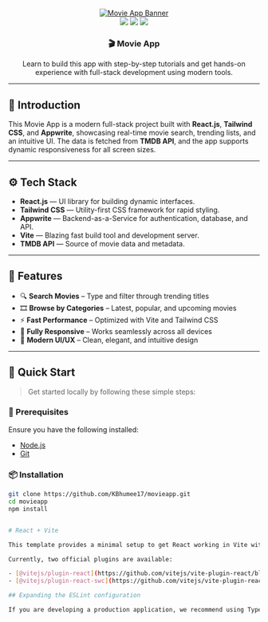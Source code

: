 <div align="center">
  <br />
  <a href="https://github.com/KBhumee17/movieapp" target="_blank">
    <img src="public/readme/hero.png" alt="Movie App Banner" />
  </a>
  <br />

  <div>
    <img src="https://img.shields.io/badge/-React_JS-black?style=for-the-badge&logo=react&color=61DAFB" />
    <img src="https://img.shields.io/badge/-Appwrite-black?style=for-the-badge&logo=appwrite&color=FD366E" />
    <img src="https://img.shields.io/badge/-Tailwind_CSS-black?style=for-the-badge&logo=tailwindcss&color=06B6D4" />
  </div>

  <h3 align="center">🎬 Movie App</h3>

  <div align="center">
    Learn to build this app with step-by-step tutorials and get hands-on experience with full-stack development using modern tools.
  </div>
</div>

---


## 🤖 Introduction

This Movie App is a modern full-stack project built with **React.js**, **Tailwind CSS**, and **Appwrite**, showcasing real-time movie search, trending lists, and an intuitive UI. The data is fetched from **TMDB API**, and the app supports dynamic responsiveness for all screen sizes.

---

## ⚙️ Tech Stack

- **React.js** — UI library for building dynamic interfaces.
- **Tailwind CSS** — Utility-first CSS framework for rapid styling.
- **Appwrite** — Backend-as-a-Service for authentication, database, and API.
- **Vite** — Blazing fast build tool and development server.
- **TMDB API** — Source of movie data and metadata.

---

## 🔋 Features

- 🔍 **Search Movies** – Type and filter through trending titles
- 🎞️ **Browse by Categories** – Latest, popular, and upcoming movies
- ⚡ **Fast Performance** – Optimized with Vite and Tailwind CSS
- 📱 **Fully Responsive** – Works seamlessly across all devices
- 🎨 **Modern UI/UX** – Clean, elegant, and intuitive design

---

## 🚀 Quick Start

> Get started locally by following these simple steps:

### 🔧 Prerequisites

Ensure you have the following installed:

- [Node.js](https://nodejs.org/)
- [Git](https://git-scm.com/)

### 📦 Installation

```bash
git clone https://github.com/KBhumee17/movieapp.git
cd movieapp
npm install


# React + Vite

This template provides a minimal setup to get React working in Vite with HMR and some ESLint rules.

Currently, two official plugins are available:

- [@vitejs/plugin-react](https://github.com/vitejs/vite-plugin-react/blob/main/packages/plugin-react) uses [Babel](https://babeljs.io/) for Fast Refresh
- [@vitejs/plugin-react-swc](https://github.com/vitejs/vite-plugin-react/blob/main/packages/plugin-react-swc) uses [SWC](https://swc.rs/) for Fast Refresh

## Expanding the ESLint configuration

If you are developing a production application, we recommend using TypeScript with type-aware lint rules enabled. Check out the [TS template](https://github.com/vitejs/vite/tree/main/packages/create-vite/template-react-ts) for information on how to integrate TypeScript and [`typescript-eslint`](https://typescript-eslint.io) in your project.
